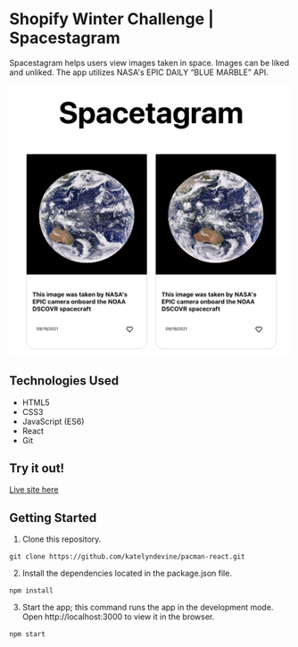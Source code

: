# Shopify Winter Challenge | Spacestagram

Spacestagram helps users view images taken in space. Images can be liked and unliked. The app utilizes NASA's EPIC DAILY “BLUE MARBLE” API.

![Web App preview](src/images/preview.png)

## Technologies Used

- HTML5
- CSS3
- JavaScript (ES6)
- React
- Git

## Try it out!

[Live site here](https://cryptic-inlet-36213.herokuapp.com/)

## Getting Started

1. Clone this repository.

```
git clone https://github.com/katelyndevine/pacman-react.git
```

2. Install the dependencies located in the package.json file.

```
npm install
```

3. Start the app; this command runs the app in the development mode. Open http://localhost:3000 to view it in the browser.

```
npm start
```
